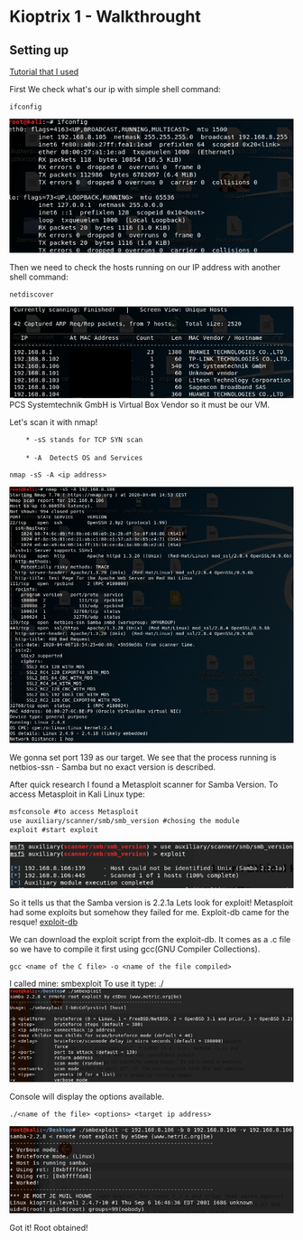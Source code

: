 # Kioptrix 1 - Walkthrought

## Setting up 

[Tutorial that I used](https://medium.com/@obikag/how-to-get-kioptrix-working-on-virtualbox-an-oscp-story-c824baf83da1)

First We check what's our ip with simple shell command:
```
ifconfig
```
![alt text](/screens/ifconfig.png)

Then we need to check the hosts running on our IP address with another shell command:
```
netdiscover
```
![alt text](/screens/netdiscover.png)
PCS Systemtechnik GmbH is Virtual Box Vendor so it must be our VM.


Let's scan it with nmap!

		* -sS stands for TCP SYN scan 
    
		* -A  DetectS OS and Services
    
```
nmap -sS -A <ip address>
```
![alt text](/screens/nmap.png)

We gonna set port 139 as our target.
We see that the process running is netbios-ssn - Samba but no exact version is described.

After quick research I found a Metasploit scanner for Samba Version.
To access Metasploit in Kali Linux type:
```
msfconsole #to access Metasploit
use auxiliary/scanner/smb/smb_version #chosing the module
exploit #start exploit
```
![alt text](/screens/msfscan.png)


So it tells us that the Samba version is 2.2.1a
Lets look for exploit!
Metasploit had some  exploits but somehow they failed for me.
Exploit-db came for the resque! [exploit-db](https://www.exploit-db.com/exploits/10)


We can download the exploit script from the exploit-db.
It comes as a .c file so we have to compile it first using gcc(GNU Compiler Collections).
```
gcc <name of the C file> -o <name of the file compiled>
```
I called mine: smbexploit
To use it type: ./<name of file>
![alt text](/screens/smbexploit.png)

Console will display the options available.
```
./<name of the file> <options> <target ip address>
```
![alt text](/screens/root.png)

Got it! Root obtained!




